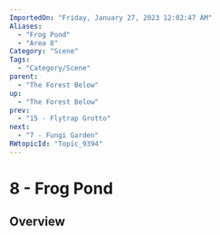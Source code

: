 ```yaml
---
ImportedOn: "Friday, January 27, 2023 12:02:47 AM"
Aliases:
  - "Frog Pond"
  - "Area 8"
Category: "Scene"
Tags:
  - "Category/Scene"
parent:
  - "The Forest Below"
up:
  - "The Forest Below"
prev:
  - "15 - Flytrap Grotto"
next:
  - "7 - Fungi Garden"
RWtopicId: "Topic_9394"
---
```

# 8 - Frog Pond
## Overview
